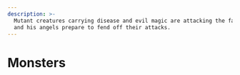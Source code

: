```yaml
---
description: >-
  Mutant creatures carrying disease and evil magic are attacking the farm, Vero
  and his angels prepare to fend off their attacks.
---
```


# Monsters

